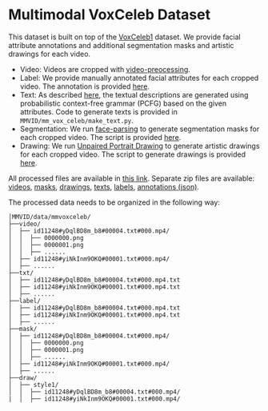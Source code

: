 # Multimodal VoxCeleb Dataset

This dataset is built on top of the [VoxCeleb1](https://www.robots.ox.ac.uk/~vgg/data/voxceleb/vox1.html) dataset. We provide facial attribute annotations and additional segmentation masks and artistic drawings for each video.
- Video: Videos are cropped with [video-preocessing](https://github.com/AliaksandrSiarohin/video-preprocessing).
- Label: We provide manually annotated facial attributes for each cropped video. The annotation is provided [here](https://drive.google.com/file/d/1Q-ZxGfhNLlIC0X1cW2riBFZ6cz_3tcjy/view?usp=sharing).
- Text: As described [here](https://github.com/IIGROUP/Multi-Modal-CelebA-HQ-Dataset/issues/3), the textual descriptions are generated using probabilistic context-free grammar (PCFG) based on the given attributes. Code to generate texts is provided in `MMVID/mm_vox_celeb/make_text.py`.
- Segmentation: We run [face-parsing](https://github.com/zllrunning/face-parsing.PyTorch) to generate segmentation masks for each cropped video. The script is provided [here](https://github.com/phymhan/face-parsing.PyTorch/blob/f6b22fd9488f57210751593a3342e67e7431d5df/generate_mask.py).
- Drawing: We run [Unpaired Portrait Drawing](https://github.com/yiranran/Unpaired-Portrait-Drawing) to generate artistic drawings for each cropped video. The script to generate drawings is provided [here](https://github.com/phymhan/Unpaired-Portrait-Drawing/blob/1e1fabaca51b8f8f86cb299615cae661d4f834f2/generate_drawing.py).

All processed files are available in [this link](https://drive.google.com/drive/folders/18ebgGGTw0610_SRxiu5M3mdJCZqa-O74?usp=sharing). Separate zip files are available: [videos](https://drive.google.com/file/d/1eG4CkNNqEuLz9LCa2XtesNepa9bsa1TP/view?usp=sharing), [masks](https://drive.google.com/file/d/1Y36Or0pEnLQwn9uyORu9394_EcNpa3gl/view?usp=sharing), [drawings](https://drive.google.com/file/d/15UiX1KtyPPSagLjPhnEpm0ynG8PpMT8u/view?usp=sharing), [texts](https://drive.google.com/file/d/19e-9w-0-5FHwIXJ1CmHSKHli3jVMKkLu/view?usp=sharing), [labels](https://drive.google.com/file/d/1Eta6BrTTtV9vv1Hw05n3qo1uvH-3lB4t/view?usp=sharing), [annotations (json)](https://drive.google.com/file/d/1Q-ZxGfhNLlIC0X1cW2riBFZ6cz_3tcjy/view?usp=sharing).

The processed data needs to be organized in the following way:

```
│MMVID/data/mmvoxceleb/
├──video/
│  ├── id11248#yDqlBD8m_b8#00004.txt#000.mp4/
│  │  ├── 0000000.png
│  │  ├── 0000001.png
│  │  ├── ......
│  ├── id11248#yiNkInm9OKQ#00001.txt#000.mp4/
│  ├── ......
├──txt/
│  ├── id11248#yDqlBD8m_b8#00004.txt#000.mp4.txt
│  ├── id11248#yiNkInm9OKQ#00001.txt#000.mp4.txt
│  ├── ......
├──label/
│  ├── id11248#yDqlBD8m_b8#00004.txt#000.mp4.txt
│  ├── id11248#yiNkInm9OKQ#00001.txt#000.mp4.txt
│  ├── ......
├──mask/
│  ├── id11248#yDqlBD8m_b8#00004.txt#000.mp4/
│  │  ├── 0000000.png
│  │  ├── 0000001.png
│  │  ├── ......
│  ├── id11248#yiNkInm9OKQ#00001.txt#000.mp4/
│  ├── ......
├──draw/
│  ├── style1/
│  │  ├── id11248#yDqlBD8m_b8#00004.txt#000.mp4/
|  │  ├── id11248#yiNkInm9OKQ#00001.txt#000.mp4/
```
